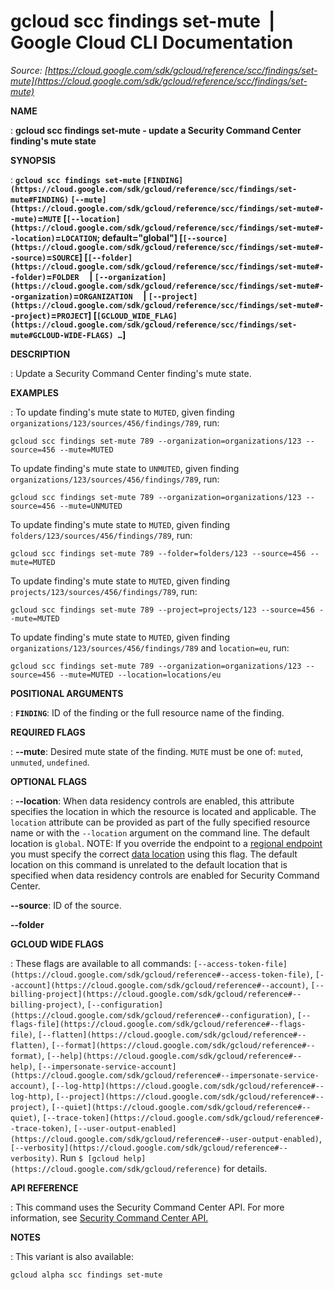 # gcloud scc findings set-mute  |  Google Cloud CLI Documentation

*Source: [https://cloud.google.com/sdk/gcloud/reference/scc/findings/set-mute](https://cloud.google.com/sdk/gcloud/reference/scc/findings/set-mute)*

**NAME**

: **gcloud scc findings set-mute - update a Security Command Center finding's mute state**

**SYNOPSIS**

: **`gcloud scc findings set-mute` `[FINDING](https://cloud.google.com/sdk/gcloud/reference/scc/findings/set-mute#FINDING)` `[--mute](https://cloud.google.com/sdk/gcloud/reference/scc/findings/set-mute#--mute)`=`MUTE` [`[--location](https://cloud.google.com/sdk/gcloud/reference/scc/findings/set-mute#--location)`=`LOCATION`; default="global"] [`[--source](https://cloud.google.com/sdk/gcloud/reference/scc/findings/set-mute#--source)`=`SOURCE`] [`[--folder](https://cloud.google.com/sdk/gcloud/reference/scc/findings/set-mute#--folder)`=`FOLDER`     | `[--organization](https://cloud.google.com/sdk/gcloud/reference/scc/findings/set-mute#--organization)`=`ORGANIZATION`     | `[--project](https://cloud.google.com/sdk/gcloud/reference/scc/findings/set-mute#--project)`=`PROJECT`] [`[GCLOUD_WIDE_FLAG](https://cloud.google.com/sdk/gcloud/reference/scc/findings/set-mute#GCLOUD-WIDE-FLAGS) …`]**

**DESCRIPTION**

: Update a Security Command Center finding's mute state.

**EXAMPLES**

: To update finding's mute state to ``MUTED``,
given finding `organizations/123/sources/456/findings/789`, run:

```
gcloud scc findings set-mute 789 --organization=organizations/123 --source=456 --mute=MUTED
```

To update finding's mute state to ``UNMUTED``,
given finding `organizations/123/sources/456/findings/789`, run:

```
gcloud scc findings set-mute 789 --organization=organizations/123 --source=456 --mute=UNMUTED
```

To update finding's mute state to ``MUTED``,
given finding `folders/123/sources/456/findings/789`, run:

```
gcloud scc findings set-mute 789 --folder=folders/123 --source=456 --mute=MUTED
```

To update finding's mute state to ``MUTED``,
given finding `projects/123/sources/456/findings/789`, run:

```
gcloud scc findings set-mute 789 --project=projects/123 --source=456 --mute=MUTED
```

To update finding's mute state to ``MUTED``,
given finding `organizations/123/sources/456/findings/789` and
`location=eu`, run:

```
gcloud scc findings set-mute 789 --organization=organizations/123 --source=456 --mute=MUTED --location=locations/eu
```

**POSITIONAL ARGUMENTS**

: **`FINDING`**:
ID of the finding or the full resource name of the finding.

**REQUIRED FLAGS**

: **--mute**:
Desired mute state of the finding. `MUTE` must be one of:
`muted`, `unmuted`, `undefined`.

**OPTIONAL FLAGS**

: **--location**:
When data residency controls are enabled, this attribute specifies the location
in which the resource is located and applicable. The `location`
attribute can be provided as part of the fully specified resource name or with
the `--location` argument on the command line. The default location
is `global`. NOTE: If you override the endpoint to a [regional
endpoint](https://cloud.google.com/security-command-center/docs/reference/rest/index.html?rep_location=global#regional-service-endpoint) you must specify the correct [data
location](https://cloud.google.com/security-command-center/docs/data-residency-support#locations) using this flag. The default location on this command is unrelated
to the default location that is specified when data residency controls are
enabled for Security Command Center.

**--source**:
ID of the source.

**--folder**

**GCLOUD WIDE FLAGS**

: These flags are available to all commands: `[--access-token-file](https://cloud.google.com/sdk/gcloud/reference#--access-token-file)`,
`[--account](https://cloud.google.com/sdk/gcloud/reference#--account)`, `[--billing-project](https://cloud.google.com/sdk/gcloud/reference#--billing-project)`,
`[--configuration](https://cloud.google.com/sdk/gcloud/reference#--configuration)`,
`[--flags-file](https://cloud.google.com/sdk/gcloud/reference#--flags-file)`,
`[--flatten](https://cloud.google.com/sdk/gcloud/reference#--flatten)`, `[--format](https://cloud.google.com/sdk/gcloud/reference#--format)`, `[--help](https://cloud.google.com/sdk/gcloud/reference#--help)`, `[--impersonate-service-account](https://cloud.google.com/sdk/gcloud/reference#--impersonate-service-account)`,
`[--log-http](https://cloud.google.com/sdk/gcloud/reference#--log-http)`,
`[--project](https://cloud.google.com/sdk/gcloud/reference#--project)`, `[--quiet](https://cloud.google.com/sdk/gcloud/reference#--quiet)`, `[--trace-token](https://cloud.google.com/sdk/gcloud/reference#--trace-token)`, `[--user-output-enabled](https://cloud.google.com/sdk/gcloud/reference#--user-output-enabled)`,
`[--verbosity](https://cloud.google.com/sdk/gcloud/reference#--verbosity)`.
Run `$ [gcloud help](https://cloud.google.com/sdk/gcloud/reference)` for details.

**API REFERENCE**

: This command uses the Security Command Center API. For more information, see [Security
Command Center API.](https://cloud.google.com/security-command-center/docs/reference/rest)

**NOTES**

: This variant is also available:

```
gcloud alpha scc findings set-mute
```